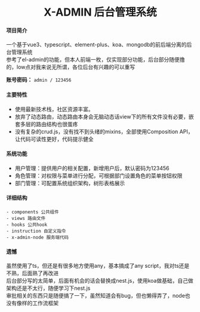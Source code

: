<h1 style="text-align: center">X-ADMIN 后台管理系统</h1>
<div style="text-align: center">

</div>

#### 项目简介
一个基于vue3、typescript、element-plus、koa、mongodb的前后端分离的后台管理系统  
参考了el-admin的功能，但本人前端一枚，仅实现部分功能，后台部分随便撸的，low点对我来说无所谓，各位后台有兴趣的可以重写

[comment]: <> (**体验地址：**  [https://el-admin.xin]&#40;https://el-admin.xin&#41;)

**账号密码：** `admin / 123456`

#### 主要特性
- 使用最新技术栈，社区资源丰富。
- 放弃了动态路由，动态路由本身会无脑动态话view下的所有文件没有必要，嵌套多层的路由结构也很蛋疼
- 没有复杂的crud.js，没有找不到头绪的mixins，全部使用Composition API，让代码可读性更好，代码提示健全

####  系统功能
- 用户管理：提供用户的相关配置，新增用户后，默认密码为123456
- 角色管理：对权限与菜单进行分配，可根据部门设置角色的菜单按钮权限
- 部门管理：可配置系统组织架构，树形表格展示

#### 详细结构

```
- components 公共组件
- views 路由文件
- hooks 公共hook
- instruction 自定义指令
- x-admin-node 服务端代码
```

#### 遗憾
虽然使用了ts，但还是有很多地方使用any，基本搞成了any script，我对ts还是不熟，后面熟了再改进   
后台部分写的太简单，后面有机会的话会替换成nest.js，使用koa做基础，自己做架构还是不太行，随便学习下nest.js   
审批相关的东西只是随便搞了一下，虽然知道会有bug，但也懒得弄了，node也没有像样的工作流框架
